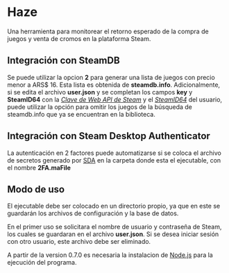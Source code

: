 # Haze

Una herramienta para monitorear el retorno esperado de la compra de juegos y venta de cromos en la plataforma Steam.  

## Integración con SteamDB
Se puede utilizar la opcion **2** para generar una lista de juegos con precio menor a ARS$ 16. Esta lista es obtenida de **steamdb.info**.
Adicionalmente, si se edita el archivo **user.json** y se completan los campos **key** y **SteamID64** con la *[Clave de Web API de Steam](https://steamcommunity.com/dev/apikey)* y el *[SteamID64](https://steamidfinder.com/)* del usuario, puede utilizar la opción para omitir los juegos de la búsqueda de steamdb.info que ya se encuentran en la biblioteca.

## Integración con Steam Desktop Authenticator
La autenticación en 2 factores puede automatizarse si se coloca el archivo de secretos generado por [SDA](https://github.com/Jessecar96/SteamDesktopAuthenticator) en la carpeta donde esta el ejecutable, con el nombre **2FA.maFile**

## Modo de uso

El ejecutable debe ser colocado en un directorio propio, ya que en este se guardarán los archivos de configuración y la base de datos.

En el primer uso se solicitara el nombre de usuario y contraseña de Steam, los cuales se guardaran en el archivo **user.json**. Si se desea iniciar sesión con otro usuario, este archivo debe ser eliminado.

A partir de la version 0.7.0 es necesaria la instalacion de [Node.js](https://nodejs.org/es/) para la ejecución del programa.
